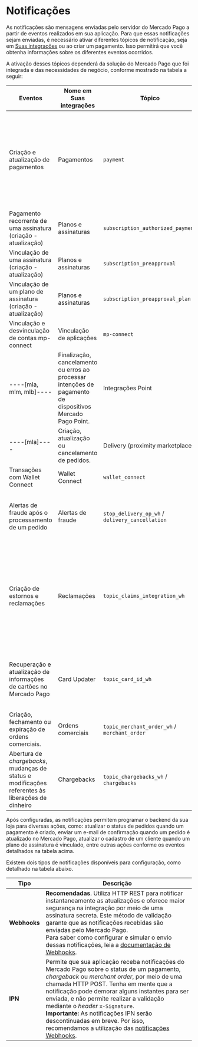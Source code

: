 # Notificações

As notificações são mensagens enviadas pelo servidor do Mercado Pago a partir de eventos realizados em sua aplicação. Para que essas notificações sejam enviadas, é necessário ativar diferentes tópicos de notificação, seja em [Suas integrações](/developers/panel/app) ou ao criar um pagamento. Isso permitirá que você obtenha informações sobre os diferentes eventos ocorridos.

A ativação desses tópicos dependerá da solução do Mercado Pago que foi integrada e das necessidades de negócio, conforme mostrado na tabela a seguir:

| Eventos | Nome em Suas integrações | Tópico | Produtos associados |
|---|---|---|---|
| Criação e atualização de pagamentos | Pagamentos | `payment` | Checkout ----[mlb]----Transparente ----------------[mla, mlu, mlc, mlm, mco, mpe]----API------------<br>Checkout Pro<br>Checkout Bricks<br>Assinaturas<br>----[mla, mlm, mlb]----MP Point------------<br>Wallet Connect |
| Pagamento recorrente de uma assinatura (criação - atualização) | Planos e assinaturas | `subscription_authorized_payment` | Assinaturas |
| Vinculação de uma assinatura (criação - atualização) | Planos e assinaturas | `subscription_preapproval` | Assinaturas |
| Vinculação de um plano de assinatura (criação - atualização) | Planos e assinaturas | `subscription_preapproval_plan` | Assinaturas |
| Vinculação e desvinculação de contas mp-connect | Vinculação de aplicações | `mp-connect` | Todos os produtos que tenham  OAuth implementado |
----[mla, mlm, mlb]----| Finalização, cancelamento ou erros ao processar intenções de pagamento de dispositivos Mercado Pago Point. | Integrações Point | `point_integration_wh` / `point_integration_ipn` | Mercado Pago Point |------------
----[mla]----| Criação, atualização ou cancelamento de pedidos. | Delivery (proximity marketplace) | `delivery` | MP Delivery |------------
| Transações com Wallet Connect | Wallet Connect | `wallet_connect` | Wallet Connect |
| Alertas de fraude após o processamento de um pedido | Alertas de fraude | `stop_delivery_op_wh` / `delivery_cancellation` | Checkout ----[mlb]----Transparente ----------------[mla, mlu, mlc, mlm, mco, mpe]----API------------<br>Checkout Pro |
| Criação de estornos e reclamações | Reclamações | `topic_claims_integration_wh` | Checkout ----[mlb]----Transparente ----------------[mla, mlu, mlc, mlm, mco, mpe]----API------------<br>Checkout Pro<br>Checkout Bricks<br>Assinaturas<br>----[mla, mlm, mlb]----MP Point------------<br>Código QR<br>Wallet Connect |
| Recuperação e atualização de informações de cartões no Mercado Pago | Card Updater | `topic_card_id_wh` | Checkout Pro<br>Checkout ----[mlb]----Transparente ----------------[mla, mlu, mlc, mlm, mco, mpe]----API------------<br>Checkout Bricks |
| Criação, fechamento ou expiração de ordens comerciais. | Ordens comerciais | `topic_merchant_order_wh` / `merchant_order` | Checkout Pro<br>Código QR  |
| Abertura de _chargebacks_, mudanças de status e modificações referentes às liberações de dinheiro | Chargebacks | `topic_chargebacks_wh` / `chargebacks` | Checkout Pro<br>Checkout ----[mlb]----Transparente ----------------[mla, mlu, mlc, mlm, mco, mpe]----API------------<br>Checkout Bricks |

Após configuradas, as notificações permitem programar o backend da sua loja para diversas ações, como: atualizar o status de pedidos quando um pagamento é criado, enviar um e-mail de confirmação quando um pedido é atualizado no Mercado Pago, atualizar o cadastro de um cliente quando um plano de assinatura é vinculado, entre outras ações conforme os eventos detalhados na tabela acima.

Existem dois tipos de notificações disponíveis para configuração, como detalhado na tabela abaixo.

| Tipo | Descrição |
| --- | --- |
| **Webhooks** | **Recomendadas**. Utiliza HTTP REST para notificar instantaneamente as atualizações e oferece maior segurança na integração por meio de uma assinatura secreta. Este método de validação garante que as notificações recebidas são enviadas pelo Mercado Pago. <br>Para saber como configurar e simular o envio dessas notificações, leia a [documentação de Webhooks](/developers/pt/guides/additional-content/your-integrations/webhooks). |
| **IPN** | Permite que sua aplicação receba notificações do Mercado Pago sobre o status de um pagamento, _chargeback_ ou *merchant order*, por meio de uma chamada HTTP POST. Tenha em mente que a notificação pode demorar alguns instantes para ser enviada, e não permite realizar a validação mediante o *header* `x-Signature`.<br> **Importante:** As notificações IPN serão descontinuadas em breve. Por isso, recomendamos a utilização das [notificações Webhooks](/developers/pt/guides/additional-content/your-integrations/webhooks). |